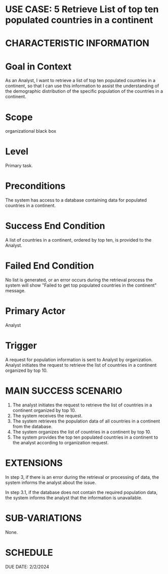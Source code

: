 **USE CASE: 5 Retrieve List of top ten populated countries in a continent**
================================================================================

**CHARACTERISTIC INFORMATION**
=================================

**Goal in Context**
===================

As an Analyst, I want to retrieve a list of top ten populated countries in a continent, so that I can use this information to assist the understanding of the demographic distribution of the specific population of the countries in a continent.

**Scope**
==========
 
organizational black box

**Level**
==========

Primary task.

**Preconditions**
=================

The system has access to a database containing data for populated countries in a continent.

**Success End Condition**
=========================

A list of countries in a continent, ordered by top ten, is provided to the Analyst.

**Failed End Condition**
======================

No list is generated, or an error occurs during the retrieval process the system will show "Failed to get top populated countries in the continent" message.

**Primary Actor**
=================

Analyst 

**Trigger**
============

A request for population information is sent to Analyst by organization. Analyst initiates the request to retrieve the list of countries in a continent organized by top 10.

**MAIN SUCCESS SCENARIO**
==========================

1. The analyst initiates the request to retrieve the list of countries in a continent organized by top 10.
2. The system receives the request.
3. The system retrieves the population data of all countries in a continent from the database.
4. The system organizes the list of countries in a continent by top 10.
5. The system provides the top ten populated countries in a continent to the analyst according to organization request. 

**EXTENSIONS**
================

In step 3, if there is an error during the retrieval or processing of data, the system informs the analyst about the issue.

In step 3.1, if the database does not contain the required population data, the system informs the analyst that the information is unavailable.

**SUB-VARIATIONS**
====================

None.

**SCHEDULE**
================

DUE DATE: 2/2/2024

